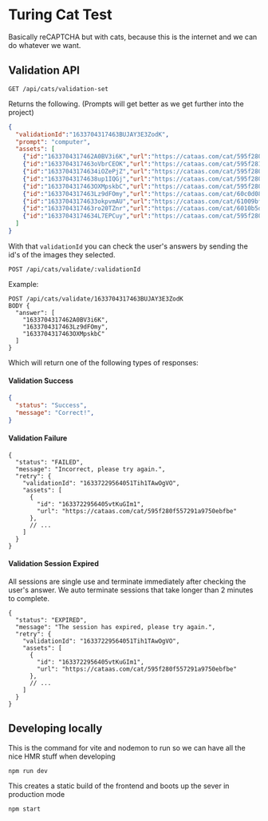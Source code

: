 # Turing Cat Test

Basically reCAPTCHA but with cats, because this is the internet and we can do whatever we want.

## Validation API

```
GET /api/cats/validation-set
```

Returns the following. (Prompts will get better as we get further into the project)

```json
{
  "validationId":"1633704317463BUJAY3E3ZodK",
  "prompt": "computer",
  "assets": [
    {"id":"1633704317462A0BV3i6K","url":"https://cataas.com/cat/595f280f557291a9750ebfb7"},
    {"id":"1633704317463oVbrCEOK","url":"https://cataas.com/cat/595f2810557291a9750ebfce"},
    {"id":"16337043174634iOZePjZ","url":"https://cataas.com/cat/595f2809557291a9750ebf35"},
    {"id":"16337043174638up1IQGj","url":"https://cataas.com/cat/595f280f557291a9750ebfc8"},
    {"id":"1633704317463OXMpskbC","url":"https://cataas.com/cat/595f280f557291a9750ebfbe"},
    {"id":"1633704317463Lz9dFOmy","url":"https://cataas.com/cat/60c0d08ec441cc0011a913c5"},
    {"id":"16337043174633okpvmAU","url":"https://cataas.com/cat/61009bfbcaacc400184f6b2b"},
    {"id":"1633704317463ro20TZnr","url":"https://cataas.com/cat/6010b5d147d128001b7bbb8c"},
    {"id":"16337043174634L7EPCuy","url":"https://cataas.com/cat/595f280f557291a9750ebfbb"}
  ]
}
```

With that `validationId` you can check the user's answers by sending the id's of the images they selected.

```
POST /api/cats/validate/:validationId
```

Example:

```
POST /api/cats/validate/1633704317463BUJAY3E3ZodK
BODY {
  "answer": [
    "1633704317462A0BV3i6K",
    "1633704317463Lz9dFOmy",
    "1633704317463OXMpskbC"
  ]
}
```

Which will return one of the following types of responses:

#### Validation Success

```json
{
  "status": "Success",
  "message": "Correct!",
}
```

#### Validation Failure

```jsonc
{
  "status": "FAILED",
  "message": "Incorrect, please try again.",
  "retry": {
    "validationId": "16337229564051Tih1TAwOgVO",
    "assets": [
      {
        "id": "1633722956405vtKuGIm1",
        "url": "https://cataas.com/cat/595f280f557291a9750ebfbe"
      },
      // ...
    ]
  }
}
```
#### Validation Session Expired

All sessions are single use and terminate immediately after checking the user's answer. We auto terminate sessions that take longer than 2 minutes to complete.

```jsonc
{
  "status": "EXPIRED",
  "message": "The session has expired, please try again.",
  "retry": {
    "validationId": "16337229564051Tih1TAwOgVO",
    "assets": [
      {
        "id": "1633722956405vtKuGIm1",
        "url": "https://cataas.com/cat/595f280f557291a9750ebfbe"
      },
      // ...
    ]
  }
}
```

## Developing locally

This is the command for vite and nodemon to run so we can have all the nice HMR stuff when developing
```
npm run dev
```

This creates a static build of the frontend and boots up the sever in production mode
```
npm start
```
